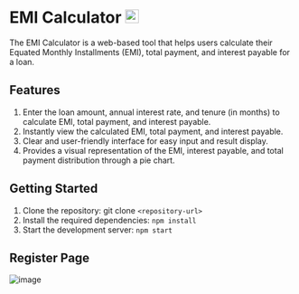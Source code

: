 # EMI Calculator <img src="https://cdn-icons-png.flaticon.com/512/1011/1011863.png" alt="Calculator Icon" width="24" height="24"/>

The EMI Calculator is a web-based tool that helps users calculate their Equated Monthly Installments (EMI), total payment, and interest payable for a loan.

## Features
1. Enter the loan amount, annual interest rate, and tenure (in months) to calculate EMI, total payment, and interest payable.
2. Instantly view the calculated EMI, total payment, and interest payable.
3. Clear and user-friendly interface for easy input and result display.
4. Provides a visual representation of the EMI, interest payable, and total payment distribution through a pie chart.

## Getting Started
1. Clone the repository: git clone `<repository-url>`
2. Install the required dependencies: `npm install`
3. Start the development server: `npm start`

## Register Page

![image](https://github.com/soniadiwedi/EMIcalculator/assets/112754761/6e4f8371-26c1-4618-9ceb-71d2cea9cf42)




